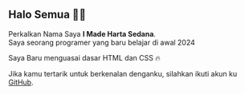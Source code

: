 ## Halo Semua 👋👋

Perkalkan Nama Saya **I Made Harta Sedana**. <br>
Saya seorang programer yang baru belajar di awal 2024 

Saya Baru menguasai dasar HTML dan CSS 🔥 <br>

Jika kamu tertarik untuk berkenalan denganku, silahkan ikuti akun ku [GitHub](https://github.com/HartaSedana).

